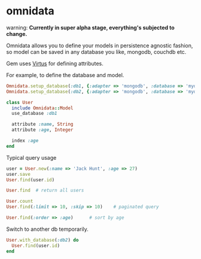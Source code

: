 # omnidata

warning:
**Currently in super alpha stage, everything's subjected to change.**

Omnidata allows you to define your models in persistence agnostic fashion, so 
model can be saved in any database you like, mongodb, couchdb etc. 

Gem uses [Virtus](https://github.com/solnic/virtus#readme) for defining attributes.

For example, to define the database and model.

``` ruby
Omnidata.setup_database(:db1, {:adapter => 'mongodb', :database => 'mydb'})
Omnidata.setup_database(:db2, {:adapter => 'mongodb', :database => 'mydb2'})

class User
  include Omnidata::Model
  use_database :db1

  attribute :name, String
  attribute :age, Integer

  index :age
end
```

Typical query usage

``` ruby
user = User.new(:name => 'Jack Hunt', :age => 27)
user.save
User.find(user.id)

User.find  # return all users

User.count
User.find(:limit => 10, :skip => 10)    # paginated query

User.find(:order => :age)      # sort by age
```

Switch to another db temporarily.

``` ruby
User.with_database(:db2) do
  User.find(user.id)
end
```


